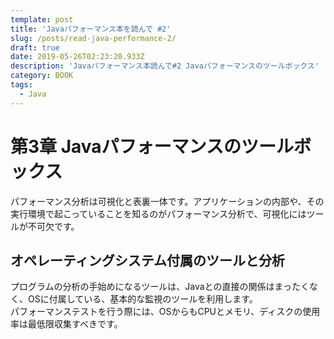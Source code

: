 ```yaml
---
template: post
title: 'Javaパフォーマンス本を読んで #2'
slug: /posts/read-java-performance-2/
draft: true
date: 2019-05-26T02:23:20.933Z
description: 'Javaパフォーマンス本読んで#2 Javaパフォーマンスのツールボックス'
category: BOOK
tags:
  - Java
---
```

# 第3章 Javaパフォーマンスのツールボックス
パフォーマンス分析は可視化と表裏一体です。アプリケーションの内部や、その実行環境で起こっていることを知るのがパフォーマンス分析で、可視化にはツールが不可欠です。

## オペレーティングシステム付属のツールと分析
プログラムの分析の手始めになるツールは、Javaとの直接の関係はまったくなく、OSに付属している、基本的な監視のツールを利用します。  
パフォーマンステストを行う際には、OSからもCPUとメモリ、ディスクの使用率は最低限収集すべきです。
